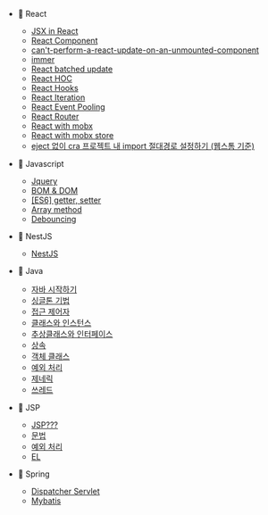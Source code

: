<!--* Today I Learned-->

* :book: React
  * [JSX in React](react/01.%20JSX.md)
  * [React Component](react/01.%20JSX.md)
  * [can't-perform-a-react-update-on-an-unmounted-component](react/[warning]can't-perform-a-react-update-on-an-unmounted-component.md)
  * [immer](react/immer.md)
  * [React batched update](react/react-batched-update.md)
  * [React HOC](react/react-HoC.md)
  * [React Hooks](react/react-hooks.md)
  * [React Iteration](react/react-iteration.md)
  * [React Event Pooling](react/react-pooling.md)
  * [React Router](react/react-router.md)
  * [React with mobx](react/react-with-mobx.md)
  * [React with mobx store](react/react-with-mobx-store.md)
  * [eject 없이 cra 프로젝트 내 import 절대경로 설정하기 (웹스톰 기준)](react/eject%20없이%20cra%20프로젝트%20내%20import%20절대경로%20설정하기%20(웹스톰%20기준).md)
  
* :book: Javascript
  * [Jquery](javascript/jquery.md)
  * [BOM & DOM](javascript/js_BOM%20&%20DOM.md)
  * [[ES6] getter, setter](javascript/es6-class-get.md)
  * [Array method](javascript/array-method.md)
  * [Debouncing](javascript/debouncing.md)
  
* :book: NestJS
  * [NestJS](nestjs/nestjs.md)

* :book: Java
  * [자바 시작하기](java/Readme.md)
  * [싱글톤 기법](java/singleton_pattern.md)
  * [접근 제어자](java/AccessModifier.md)
  * [클래스와 인스턴스](java/class&instance.md)
  * [추상클래스와 인터페이스](java/abstract&interface.md)
  * [상속](java/inheritance.md)
  * [객체 클래스](java/ObjectClass.md)
  * [예외 처리](java/exception.md)
  * [제네릭](java/generic.md)
  * [쓰레드](java/thread.md)
  
* :book: JSP
  * [JSP???](jsp/README.md)
  * [문법](jsp/jsp-basic-syntax.md)
  * [예외 처리](jsp/error-exception.md)
  * [EL](jsp/expression_language.md)
  
* :book: Spring
  * [Dispatcher Servlet](spring/dispatcher-servlet.md)
  * [Mybatis](spring/MyBatis.md)
  